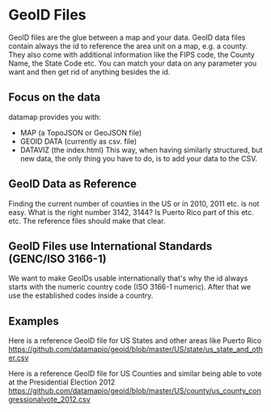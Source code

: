 # GeoID Files

GeoID files are the glue between a map and your data.
GeoID data files contain always the id to reference the area unit on a map, e.g. a county. They also come with additional information like the FIPS code, the County Name, the State Code etc.
You can match your data on any parameter you want and then get rid of anything besides the id.


## Focus on the data
datamap provides you with:
* MAP (a TopoJSON or GeoJSON file)
* GEOID DATA (currently as csv. file)
* DATAVIZ (the index.html)
This way, when having similarly structured, but new data, the only thing you have to do, is to add your data to the CSV. 

## GeoID Data as Reference
Finding the current number of counties in the US or in 2010, 2011 etc. is not easy. What is the right number 3142, 3144? Is Puerto Rico part of this etc. etc.
The reference files should make that clear. 

## GeoID Files use International Standards (GENC/ISO 3166-1)
We want to make GeoIDs usable internationally that's why the id always starts with the numeric country code (ISO 3166-1 numeric). After that we use the established codes inside a country. 


## Examples

Here is a reference GeoID file for US States and other areas like Puerto Rico
https://github.com/datamapio/geoid/blob/master/US/state/us_state_and_other.csv

Here is a reference GeoID file for US Counties and similar being able to vote at the Presidential Election 2012
https://github.com/datamapio/geoid/blob/master/US/county/us_county_congressionalvote_2012.csv
